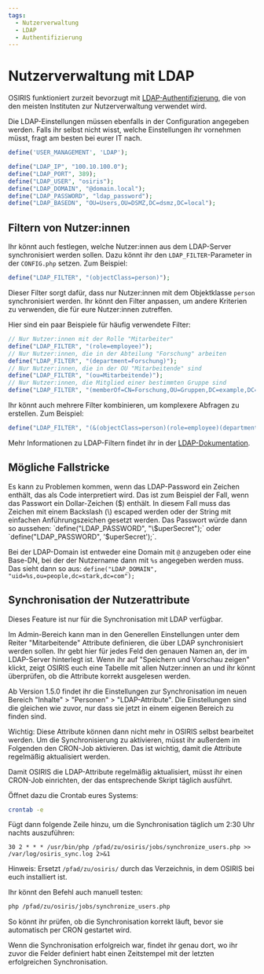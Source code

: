 ```yaml
---
tags:
  - Nutzerverwaltung
  - LDAP
  - Authentifizierung
---
```


# Nutzerverwaltung mit LDAP

<!-- md:version 1.0.0 --> 
<!-- md:feature -->

OSIRIS funktioniert zurzeit bevorzugt mit [LDAP-Authentifizierung](https://www.redhat.com/de/topics/security/what-is-ldap-authentication), die von den meisten Instituten zur Nutzerverwaltung verwendet wird.

Die LDAP-Einstellungen müssen ebenfalls in der Configuration angegeben werden. Falls ihr selbst nicht wisst, welche Einstellungen ihr vornehmen müsst, fragt am besten bei eurer IT nach.

```php title="CONFIG.php"
define('USER_MANAGEMENT', 'LDAP');

define("LDAP_IP", "100.10.100.0");
define("LDAP_PORT", 389);
define("LDAP_USER", "osiris");
define("LDAP_DOMAIN", "@domain.local");
define("LDAP_PASSWORD", "ldap_password");
define("LDAP_BASEDN", "OU=Users,OU=DSMZ,DC=dsmz,DC=local");
```

## Filtern von Nutzer:innen


<!-- md:version 1.3.6 -->

Ihr könnt auch festlegen, welche Nutzer:innen aus dem LDAP-Server synchronisiert werden sollen. Dazu könnt ihr den `LDAP_FILTER`-Parameter in der `CONFIG.php` setzen. Zum Beispiel:

```php title="CONFIG.php"
define("LDAP_FILTER", "(objectClass=person)");
```

Dieser Filter sorgt dafür, dass nur Nutzer:innen mit dem Objektklasse `person` synchronisiert werden. Ihr könnt den Filter anpassen, um andere Kriterien zu verwenden, die für eure Nutzer:innen zutreffen.

Hier sind ein paar Beispiele für häufig verwendete Filter:

```php title="CONFIG.php"
// Nur Nutzer:innen mit der Rolle "Mitarbeiter"
define("LDAP_FILTER", "(role=employee)");
// Nur Nutzer:innen, die in der Abteilung "Forschung" arbeiten
define("LDAP_FILTER", "(department=Forschung)");
// Nur Nutzer:innen, die in der OU "Mitarbeitende" sind
define("LDAP_FILTER", "(ou=Mitarbeitende)");
// Nur Nutzer:innen, die Mitglied einer bestimmten Gruppe sind
define("LDAP_FILTER", "(memberOf=CN=Forschung,OU=Gruppen,DC=example,DC=com)");
```

Ihr könnt auch mehrere Filter kombinieren, um komplexere Abfragen zu erstellen. Zum Beispiel:

```php title="CONFIG.php"
define("LDAP_FILTER", "(&(objectClass=person)(role=employee)(department=Forschung))");
```

Mehr Informationen zu LDAP-Filtern findet ihr in der [LDAP-Dokumentation](https://ldap.com/ldap-filters/).


## Mögliche Fallstricke

Es kann zu Problemen kommen, wenn das LDAP-Password ein Zeichen enthält, das als Code interpretiert wird. Das ist zum Beispiel der Fall, wenn das Passwort ein Dollar-Zeichen ($) enthält. In diesem Fall muss das Zeichen mit einem Backslash (\) escaped werden oder der String mit einfachen Anführungszeichen gesetzt werden. Das Passwort würde dann so aussehen: `define("LDAP_PASSWORD", "\$uperSecret");` oder `define("LDAP_PASSWORD", '$uperSecret');`.

Bei der LDAP-Domain ist entweder eine Domain mit `@` anzugeben oder eine Base-DN, bei der der Nutzername dann mit `%s` angegeben werden muss. Das sieht dann so aus:
`define("LDAP_DOMAIN", "uid=%s,ou=people,dc=stark,dc=com");`


## Synchronisation der Nutzerattribute

<!-- md:version 1.4.1 -->

Dieses Feature ist nur für die Synchronisation mit LDAP verfügbar.

Im Admin-Bereich kann man in den Generellen Einstellungen unter dem Reiter "Mitarbeitende" Attribute definieren, die über LDAP synchronisiert werden sollen. Ihr gebt hier für jedes Feld den genauen Namen an, der im LDAP-Server hinterlegt ist. Wenn ihr auf "Speichern und Vorschau zeigen" klickt, zeigt OSIRIS euch eine Tabelle mit allen Nutzer:innen an und ihr könnt überprüfen, ob die Attribute korrekt ausgelesen werden.

<!-- md:version 1.5.0 -->

Ab Version 1.5.0 findet ihr die Einstellungen zur Synchronisation im neuen Bereich "Inhalte" > "Personen" > "LDAP-Attribute". Die Einstellungen sind die gleichen wie zuvor, nur dass sie jetzt in einem eigenen Bereich zu finden sind.

Wichtig: Diese Attribute können dann nicht mehr in OSIRIS selbst bearbeitet werden. Um die Synchronisierung zu aktivieren, müsst ihr außerdem im Folgenden den CRON-Job aktivieren. Das ist wichtig, damit die Attribute regelmäßig aktualisiert werden.

Damit OSIRIS die LDAP-Attribute regelmäßig aktualisiert, müsst ihr einen CRON-Job einrichten, der das entsprechende Skript täglich ausführt.

Öffnet dazu die Crontab eures Systems:

```bash
crontab -e
```

Fügt dann folgende Zeile hinzu, um die Synchronisation täglich um 2:30 Uhr nachts auszuführen:

```cron
30 2 * * * /usr/bin/php /pfad/zu/osiris/jobs/synchronize_users.php >> /var/log/osiris_sync.log 2>&1
```

Hinweis: Ersetzt `/pfad/zu/osiris/` durch das Verzeichnis, in dem OSIRIS bei euch installiert ist.

Ihr könnt den Befehl auch manuell testen:


```bash
php /pfad/zu/osiris/jobs/synchronize_users.php
```

So könnt ihr prüfen, ob die Synchronisation korrekt läuft, bevor sie automatisch per CRON gestartet wird.

Wenn die Synchronisation erfolgreich war, findet ihr genau dort, wo ihr zuvor die Felder definiert habt einen Zeitstempel mit der letzten erfolgreichen Synchronisation.

